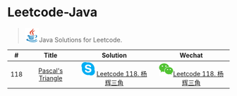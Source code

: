 # Leetcode-Java

> ![](logo/java.svg)Java Solutions for Leetcode.

| # | Title | Solution | Wechat |
| :-: | :-: | :-: | :-: |
| 118 | [Pascal's Triangle](https://leetcode-cn.com/problems/pascals-triangle/) | ![](logo/skype.svg)[Leetcode 118. 杨辉三角](https://abelsu7.top/2018/12/12/leetcode-118-pascal-triangle/) | ![](logo/wechat.svg)[Leetcode 118. 杨辉三角](https://mp.weixin.qq.com/s/wO3Ibq-5XXUWw4MicMaOzA) |
